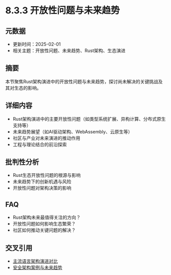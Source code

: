# 8.3.3 开放性问题与未来趋势

## 元数据

- 更新时间：2025-02-01
- 相关主题：开放性问题、未来趋势、Rust架构、生态演进

## 摘要

本节聚焦Rust架构演进中的开放性问题与未来趋势，探讨尚未解决的关键挑战及其对生态的影响。

## 详细内容

- Rust架构演进中的主要开放性问题（如类型系统扩展、异构计算、分布式原生支持等）
- 未来趋势展望（如AI驱动架构、WebAssembly、云原生等）
- 社区与产业对未来演进的推动作用
- 工程与理论结合的前沿探索

## 批判性分析

- Rust生态开放性问题的根源与影响
- 未来趋势下的创新机遇与风险
- 开放性问题对架构决策的影响

## FAQ

- Rust架构未来最值得关注的方向？
- 开放性问题如何影响生态繁荣？
- 社区如何推动关键问题的解决？

## 交叉引用

- [主流语言架构演进对比](./8.3.2_主流语言架构演进对比.md)
- [安全架构案例与未来趋势](../07_security_auth/7.3.3_安全架构案例与未来趋势.md)
